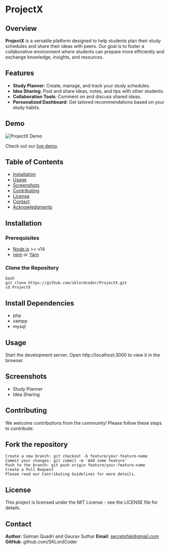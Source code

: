 # ProjectX

## Overview

**ProjectX** is a versatile platform designed to help students plan their study schedules and share their ideas with peers. Our goal is to foster a collaborative environment where students can prepare more efficiently and exchange knowledge, insights, and resources.

## Features

- **Study Planner**: Create, manage, and track your study schedules.
- **Idea Sharing**: Post and share ideas, notes, and tips with other students.
- **Collaboration Tools**: Comment on and discuss shared ideas.
- **Personalized Dashboard**: Get tailored recommendations based on your study habits.

## Demo

![ProjectX Demo](path/to/demo.gif)

Check out our [live demo](https://your-live-demo-link.com).

## Table of Contents

- [Installation](#installation)
- [Usage](#usage)
- [Screenshots](#screenshots)
- [Contributing](#contributing)
- [License](#license)
- [Contact](#contact)
- [Acknowledgments](#acknowledgments)

## Installation

### Prerequisites

- [Node.js](https://nodejs.org/) >= v14
- [npm](https://www.npmjs.com/) or [Yarn](https://yarnpkg.com/)

### Clone the Repository

```
bash
git clone https://github.com/sklordcoder/ProjectX.git
cd ProjectX
```

## Install Dependencies

- php
- xampp
- mysql

## Usage

Start the development server:
Open http://localhost:3000 to view it in the browser.

## Screenshots

- Study Planner
- Idea Sharing

## Contributing

We welcome contributions from the community! Please follow these steps to contribute:

## Fork the repository

```
Create a new branch: git checkout -b feature/your-feature-name
Commit your changes: git commit -m 'Add some feature'
Push to the branch: git push origin feature/your-feature-name
Create a Pull Request
Please read our Contributing Guidelines for more details.
```

## License

This project is licensed under the MIT License - see the LICENSE file for details.

## Contact

**Author**: Salman Quadri and Gaurav Suthar
**Email**: secretofsk@gmail.com
**GitHub**: github.com/SKLordCoder
